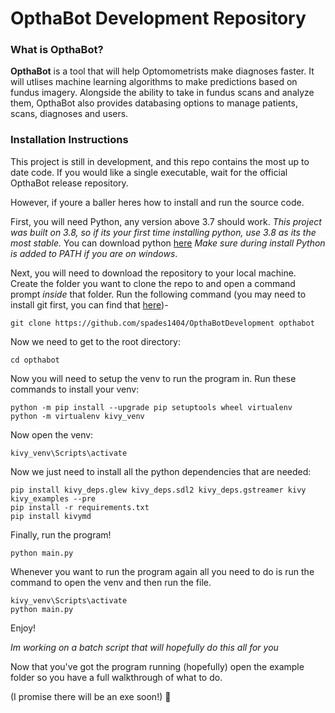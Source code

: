 # OpthaBot Development Repository

### What is OpthaBot?
__OpthaBot__ is a tool that will help Optomometrists make diagnoses faster. It will utlises machine learning algorithms to make predictions based on fundus imagery. Alongside the ability to take in fundus scans and analyze them, OpthaBot also provides databasing options to manage patients, scans, diagnoses and users. 

### Installation Instructions

This project is still in development, and this repo contains the most up to date code. If you would like a single executable, wait for the official OpthaBot release repository.

However, if youre a baller heres how to install and run the source code.

First, you will need Python, any version above 3.7 should work. *This project was built on 3.8, so if its your first time installing python, use 3.8 as its the most stable.* You can download python [here](https://www.python.org/downloads/) *Make sure during install Python is added to PATH if you are on windows*. 

Next, you will need to download the repository to your local machine. Create the folder you want to clone the repo to and open a command prompt *inside* that folder. Run the following command (you may need to install git first, you can find that [here](https://git-scm.com/download/win))- 

    git clone https://github.com/spades1404/OpthaBotDevelopment opthabot
    
Now we need to get to the root directory:

    cd opthabot
    
Now you will need to setup the venv to run the program in. Run these commands to install your venv:

    python -m pip install --upgrade pip setuptools wheel virtualenv
    python -m virtualenv kivy_venv
    
Now open the venv:

    kivy_venv\Scripts\activate
    
Now we just need to install all the python dependencies that are needed:

    pip install kivy_deps.glew kivy_deps.sdl2 kivy_deps.gstreamer kivy kivy_examples --pre
    pip install -r requirements.txt
    pip install kivymd
    
Finally, run the program!

    python main.py
    

Whenever you want to run the program again all you need to do is run the command to open the venv and then run the file.

    kivy_venv\Scripts\activate
    python main.py
    
Enjoy!

*Im working on a batch script that will hopefully do this all for you*

Now that you've got the program running (hopefully) open the example folder so you have a full walkthrough of what to do.

(I promise there will be an exe soon!)  :smiling_face_with_three_hearts:
